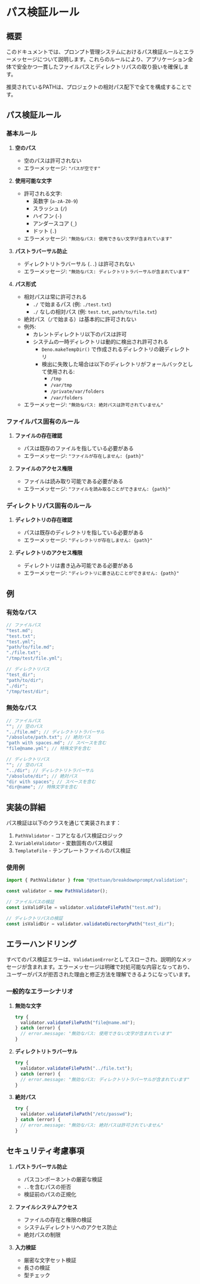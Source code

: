 # パス検証ルール

## 概要

このドキュメントでは、プロンプト管理システムにおけるパス検証ルールとエラーメッセージについて説明します。これらのルールにより、アプリケーション全体で安全かつ一貫したファイルパスとディレクトリパスの取り扱いを確保します。

推奨されているPATHは、プロジェクトの相対パス配下で全てを構成することです。

## パス検証ルール

### 基本ルール

1. **空のパス**
   - 空のパスは許可されない
   - エラーメッセージ: `"パスが空です"`

2. **使用可能な文字**
   - 許可される文字:
     - 英数字 (`a-zA-Z0-9`)
     - スラッシュ (`/`)
     - ハイフン (`-`)
     - アンダースコア (`_`)
     - ドット (`.`)
   - エラーメッセージ: `"無効なパス: 使用できない文字が含まれています"`

3. **パストラバーサル防止**
   - ディレクトリトラバーサル (`..`) は許可されない
   - エラーメッセージ: `"無効なパス: ディレクトリトラバーサルが含まれています"`

4. **パス形式**
   - 相対パスは常に許可される
     - `./` で始まるパス (例: `./test.txt`)
     - `./` なしの相対パス (例: `test.txt`, `path/to/file.txt`)
   - 絶対パス（`/`で始まる）は基本的に許可されない
   - 例外:
     - カレントディレクトリ以下のパスは許可
     - システムの一時ディレクトリは動的に検出され許可される
       - `Deno.makeTempDir()` で作成されるディレクトリの親ディレクトリ
       - 検出に失敗した場合は以下のディレクトリがフォールバックとして使用される:
         - `/tmp`
         - `/var/tmp`
         - `/private/var/folders`
         - `/var/folders`
   - エラーメッセージ: `"無効なパス: 絶対パスは許可されていません"`

### ファイルパス固有のルール

1. **ファイルの存在確認**
   - パスは既存のファイルを指している必要がある
   - エラーメッセージ: `"ファイルが存在しません: {path}"`

2. **ファイルのアクセス権限**
   - ファイルは読み取り可能である必要がある
   - エラーメッセージ: `"ファイルを読み取ることができません: {path}"`

### ディレクトリパス固有のルール

1. **ディレクトリの存在確認**
   - パスは既存のディレクトリを指している必要がある
   - エラーメッセージ: `"ディレクトリが存在しません: {path}"`

2. **ディレクトリのアクセス権限**
   - ディレクトリは書き込み可能である必要がある
   - エラーメッセージ: `"ディレクトリに書き込むことができません: {path}"`

## 例

### 有効なパス

```typescript
// ファイルパス
"test.md";
"test.txt";
"test.yml";
"path/to/file.md";
"./file.txt";
"/tmp/test/file.yml";

// ディレクトリパス
"test_dir";
"path/to/dir";
"./dir";
"/tmp/test/dir";
```

### 無効なパス

```typescript
// ファイルパス
""; // 空のパス
"../file.md"; // ディレクトリトラバーサル
"/absolute/path.txt"; // 絶対パス
"path with spaces.md"; // スペースを含む
"file@name.yml"; // 特殊文字を含む

// ディレクトリパス
""; // 空のパス
"../dir"; // ディレクトリトラバーサル
"/absolute/dir"; // 絶対パス
"dir with spaces"; // スペースを含む
"dir@name"; // 特殊文字を含む
```

## 実装の詳細

パス検証は以下のクラスを通じて実装されます：

1. `PathValidator` - コアとなるパス検証ロジック
2. `VariableValidator` - 変数固有のパス検証
3. `TemplateFile` - テンプレートファイルのパス検証

### 使用例

```typescript
import { PathValidator } from "@tettuan/breakdownprompt/validation";

const validator = new PathValidator();

// ファイルパスの検証
const isValidFile = validator.validateFilePath("test.md");

// ディレクトリパスの検証
const isValidDir = validator.validateDirectoryPath("test_dir");
```

## エラーハンドリング

すべてのパス検証エラーは、`ValidationError`としてスローされ、説明的なメッセージが含まれます。エラーメッセージは明確で対処可能な内容となっており、ユーザーがパスが拒否された理由と修正方法を理解できるようになっています。

### 一般的なエラーシナリオ

1. **無効な文字**
   ```typescript
   try {
     validator.validateFilePath("file@name.md");
   } catch (error) {
     // error.message: "無効なパス: 使用できない文字が含まれています"
   }
   ```

2. **ディレクトリトラバーサル**
   ```typescript
   try {
     validator.validateFilePath("../file.txt");
   } catch (error) {
     // error.message: "無効なパス: ディレクトリトラバーサルが含まれています"
   }
   ```

3. **絶対パス**
   ```typescript
   try {
     validator.validateFilePath("/etc/passwd");
   } catch (error) {
     // error.message: "無効なパス: 絶対パスは許可されていません"
   }
   ```

## セキュリティ考慮事項

1. **パストラバーサル防止**
   - パスコンポーネントの厳密な検証
   - `..`を含むパスの拒否
   - 検証前のパスの正規化

2. **ファイルシステムアクセス**
   - ファイルの存在と権限の検証
   - システムディレクトリへのアクセス防止
   - 絶対パスの制限

3. **入力検証**
   - 厳密な文字セット検証
   - 長さの検証
   - 型チェック
